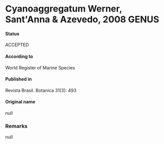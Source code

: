 # Cyanoaggregatum Werner, Sant'Anna & Azevedo, 2008 GENUS

#### Status
ACCEPTED

#### According to
World Register of Marine Species

#### Published in
Revista Brasil. Botanica 31(3): 493

#### Original name
null

### Remarks
null
